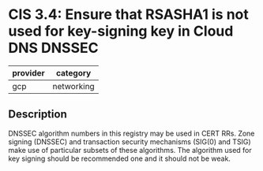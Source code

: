 # CIS 3.4: Ensure that RSASHA1 is not used for key-signing key in Cloud DNS DNSSEC

provider | category
--- | ---
gcp | networking

## Description
DNSSEC algorithm numbers in this registry may be used in CERT RRs. Zone signing (DNSSEC) and transaction security mechanisms (SIG(0) and TSIG) make use of particular subsets of these algorithms. The algorithm used for key signing should be recommended one and it should not be weak.
